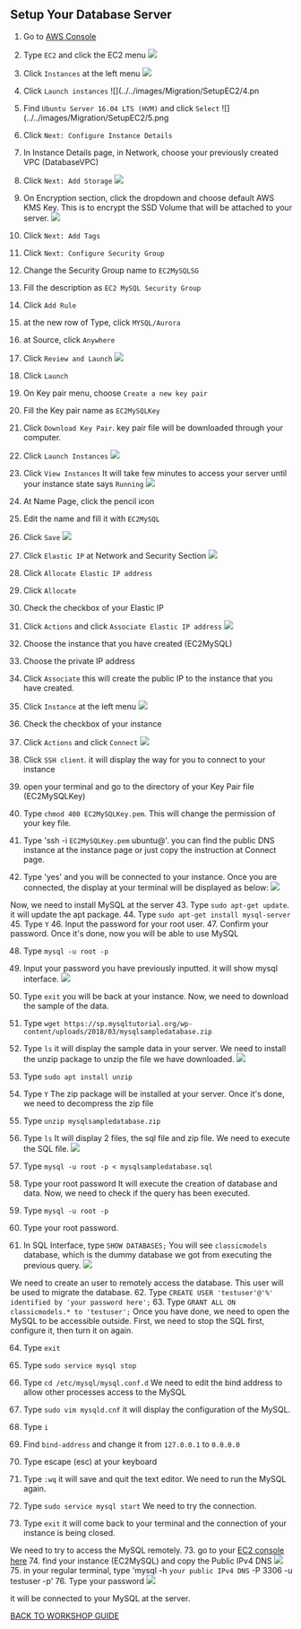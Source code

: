 ## Setup Your Database Server

1. Go to [AWS Console](https://ap-southeast-1.console.aws.amazon.com/console/home?region=ap-southeast-1)
2. Type `EC2` and click the EC2 menu
    ![](../../images/Migration/SetupEC2/2.png)
3. Click `Instances` at the left menu
    ![](../../images/Migration/SetupEC2/3.png)
4. Click `Launch instances`
    ![](../../images/Migration/SetupEC2/4.pn
5. Find `Ubuntu Server 16.04 LTS (HVM)` and click `Select`
    ![](../../images/Migration/SetupEC2/5.png
6. Click `Next: Configure Instance Details`
7. In Instance Details page, in Network, choose your previously created VPC (DatabaseVPC)
8. Click `Next: Add Storage`
    ![](../../images/Migration/SetupEC2/8.png)
9. On Encryption section, click the dropdown and choose default AWS KMS Key. This is to encrypt the SSD Volume that will be attached to your server.
    ![](../../images/Migration/SetupEC2/9.png)
10. Click `Next: Add Tags`
11. Click `Next: Configure Security Group`
12. Change the Security Group name to `EC2MySQLSG`
13. Fill the description as `EC2 MySQL Security Group`
14. Click `Add Rule`
15. at the new row of Type, click `MYSQL/Aurora`
16. at Source, click `Anywhere`
17. Click `Review and Launch`
    ![](../../images/Migration/SetupEC2/17.png)
18. Click `Launch`
19. On Key pair menu, choose `Create a new key pair`
20. Fill the Key pair name as `EC2MySQLKey`
21. Click `Download Key Pair`. key pair file will be downloaded through your computer.
22. Click `Launch Instances`
    ![](../../images/Migration/SetupEC2/22.png)
23. Click `View Instances`
It will take few minutes to access your server until your instance state says `Running`
    ![](../../images/Migration/SetupEC2/23.png)

24. At Name Page, click the pencil icon
25. Edit the name and fill it with `EC2MySQL`
26. Click `Save`
    ![](../../images/Migration/SetupEC2/26.png)
27. Click `Elastic IP` at Network and Security Section
    ![](../../images/Migration/SetupEC2/27.png)
28. Click `Allocate Elastic IP address`
29. Click `Allocate`
30. Check the checkbox of your Elastic IP 
31. Click `Actions` and click `Associate Elastic IP address`
    ![](../../images/Migration/SetupEC2/31.png)
32. Choose the instance that you have created (EC2MySQL)
33. Choose the private IP address
34. Click `Associate`
this will create the public IP to the instance that you have created.

35. Click `Instance` at the left menu
    ![](../../images/Migration/SetupEC2/35.png)
36. Check the checkbox of your instance
37. Click `Actions` and click `Connect`
    ![](../../images/Migration/SetupEC2/37.png)
38. Click `SSH client`. it will display the way for you to connect to your instance
39. open your terminal and go to the directory of your Key Pair file (EC2MySQLKey)
40. Type `chmod 400 EC2MySQLKey.pem`. This will change the permission of your key file.
41. Type 'ssh -i `EC2MySQLKey.pem` ubuntu@<Public DNS of your instance>'. you can find the public DNS instance at the instance page or just copy the instruction at Connect page.

42. Type 'yes' and you will be connected to your instance.
Once you are connected, the display at your terminal will be displayed as below:
    ![](../../images/Migration/SetupEC2/42.png)

Now, we need to install MySQL at the server
43. Type `sudo apt-get update`. it will update the apt package.
44. Type `sudo apt-get install mysql-server`
45. Type `Y`
46. Input the password for your root user.
47. Confirm your password.
Once it's done, now you will be able to use MySQL

48. Type `mysql -u root -p`
49. Input your password you have previously inputted.
it will show mysql interface.
    ![](../../images/Migration/SetupEC2/49.png)

50. Type `exit`
you will be back at your instance. Now, we need to download the sample of the data.

51. Type `wget https://sp.mysqltutorial.org/wp-content/uploads/2018/03/mysqlsampledatabase.zip`
52. Type `ls` it will display the sample data in your server.
We need to install the unzip package to unzip the file we have downloaded.
    ![](../../images/Migration/SetupEC2/52.png)

53. Type `sudo apt install unzip`
54. Type `Y`
The zip package will be installed at your server. Once it's done, we need to decompress the zip file

55. Type `unzip mysqlsampledatabase.zip`
56. Type `ls`
It will display 2 files, the sql file and zip file. We need to execute the SQL file.
    ![](../../images/Migration/SetupEC2/56.png)

57. Type `mysql -u root -p < mysqlsampledatabase.sql`
58. Type your root password
It will execute the creation of database and data. Now, we need to check if the query has been executed.

59. Type `mysql -u root -p`
60. Type your root password.
61. In SQL Interface, type `SHOW DATABASES;`
You will see `classicmodels` database, which is the dummy database we got from executing the previous query.
    ![](../../images/Migration/SetupEC2/61.png)

We need to create an user to remotely access the database. This user will be used to migrate the database.
62. Type `CREATE USER 'testuser'@'%' identified by 'your password here';`
63. Type `GRANT ALL ON classicmodels.* to 'testuser';`
Once you have done, we need to open the MySQL to be accessible outside. First, we need to stop the SQL first, configure it, then turn it on again.

64. Type `exit`
65. Type `sudo service mysql stop`
66. Type `cd /etc/mysql/mysql.conf.d`
We need to edit the bind address to allow other processes access to the MySQL

67. Type `sudo vim mysqld.cnf`
it will display the configuration of the MySQL.

68. Type `i`
68. Find `bind-address` and change it from `127.0.0.1` to `0.0.0.0`
69. Type escape (esc) at your keyboard
70. Type `:wq`
it will save and quit the text editor. We need to run the MySQL again.

71. Type `sudo service mysql start`
We need to try the connection.

72. Type `exit`
it will come back to your terminal and the connection of your instance is being closed.

We need to try to access the MySQL remotely.
73. go to your [EC2 console here](https://ap-southeast-1.console.aws.amazon.com/ec2/v2/home?region=ap-southeast-1#Instances:)
74. find your instance (EC2MySQL) and copy the Public IPv4 DNS
    ![](../../images/Migration/SetupEC2/74.png)
75. in your regular terminal, type 'mysql -h `your public IPv4 DNS` -P 3306 -u testuser -p'
76. Type your password
    ![](../../images/Migration/SetupEC2/76.png)

it will be connected to your MySQL at the server.

[BACK TO WORKSHOP GUIDE](../../README.md)